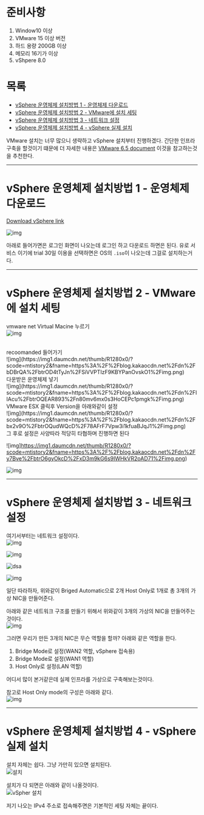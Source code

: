 # 준비사항
1. Window10 이상 
2. VMware 15 이상 버전
3. 하드 용량 200GB 이상
4. 메모리 16기가 이상
5. vShpere 8.0

# 목록
- [vSphere 운영체제 설치방법 1 - 운영체제 다운로드](#vsphere-운영체제-설치방법-1---운영체제-다운로드)
- [vSphere 운영체제 설치방법 2 - VMware에 설치 세팅](#vsphere-운영체제-설치방법-2---vmware에-설치-세팅)
- [vSphere 운영체제 설치방법 3 - 네트워크 설정](#vsphere-운영체제-설치방법-3---네트워크-설정)
- [vSphere 운영체제 설치방법 4 - vSphere 실제 설치](#vsphere-운영체제-설치방법-4---vsphere-실제-설치)


VMware 설치는 너무 많으니 생략하고 vSphere 설치부터 진행하겠다.
간단한 인프라 구축을 할것이기 떄문에 더 자세한 내용은
[VMware 6.5 document](https://docs.vmware.com/kr/VMware-vSphere/6.5/vsphere-esxi-vcenter-server-651-installation-setup-guide.pdf) 이것을 참고하는것을 추천한다.

-------------

# vSphere 운영체제 설치방법 1 - 운영체제 다운로드
[Download vSphere link](https://customerconnect.vmware.com/downloads/info/slug/datacenter_cloud_infrastructure/vmware_vsphere/8_0)

![img](https://img1.daumcdn.net/thumb/R1280x0/?scode=mtistory2&fname=https%3A%2F%2Fblog.kakaocdn.net%2Fdn%2FcccJtg%2FbtrO5s7uXuC%2FeZMFacW7zqIiPj64BDaUbK%2Fimg.png)

아래로 들어가면은 로그인 화면이 나오는데 로그인 하고 다운로드 하면은 된다.
유로 서비스 이기에 trial 30일 이용을 선택하면은 OS의 `.iso`이 나오는데 그걸로 설치하는거다.

------
# vSphere 운영체제 설치방법 2 - VMware에 설치 세팅

vmware net Virtual Macine 누르기
<br>
![img](https://img1.daumcdn.net/thumb/R1280x0/?scode=mtistory2&fname=https%3A%2F%2Fblog.kakaocdn.net%2Fdn%2Fedplh7%2FbtrOQrBxKSj%2FYR5PcEQGKCIYgSFtuEtqh1%2Fimg.png)

<br>
recoomanded 들어가기
<br>
![img](https://img1.daumcdn.net/thumb/R1280x0/?scode=mtistory2&fname=https%3A%2F%2Fblog.kakaocdn.net%2Fdn%2FbDBrQA%2FbtrOD4tTyJn%2FSiVVPTIzF9KBYPanOvskO1%2Fimg.png)

<br>
다운받은 운영체제 넣기
<br>
![img](https://img1.daumcdn.net/thumb/R1280x0/?scode=mtistory2&fname=https%3A%2F%2Fblog.kakaocdn.net%2Fdn%2FlIAcu%2FbtrOQEAR893%2Fn80mv6mx0s3HoCEPc1pmgk%2Fimg.png)

<br>
VMware ESX 클릭후 Version을 아래와같이 설정
<br>
![img](https://img1.daumcdn.net/thumb/R1280x0/?scode=mtistory2&fname=https%3A%2F%2Fblog.kakaocdn.net%2Fdn%2Fbx2v9O%2FbtrOQudWQcD%2F78AFrF7Vpw3i1kfuaBJqJ1%2Fimg.png)

<br>
그 후로 설정은 사양따라 적당히 타협하며 진행하면 된다
<br>

![img]https://img1.daumcdn.net/thumb/R1280x0/?scode=mtistory2&fname=https%3A%2F%2Fblog.kakaocdn.net%2Fdn%2Fy7Bve%2FbtrO6gyOkcD%2FxD3m9kG6s9IWHkVR2oAD71%2Fimg.png)

![img](https://img1.daumcdn.net/thumb/R1280x0/?scode=mtistory2&fname=https%3A%2F%2Fblog.kakaocdn.net%2Fdn%2Fb6mw3A%2FbtrO44MzWVA%2F1PrfVwphJfBkxlKsjBgJp1%2Fimg.png)

-----

# vSphere 운영체제 설치방법 3 - 네트워크 설정 

여기서부터는 네트워크 설정이다. 
<br>
![img](https://img1.daumcdn.net/thumb/R1280x0/?scode=mtistory2&fname=https%3A%2F%2Fblog.kakaocdn.net%2Fdn%2Fm5fGK%2FbtrO5ssV6px%2F4aj1IyCAZQO7XDkeKfKUD1%2Fimg.png) <br>

![img](https://img1.daumcdn.net/thumb/R1280x0/?scode=mtistory2&fname=https%3A%2F%2Fblog.kakaocdn.net%2Fdn%2FCFbtH%2FbtrO5r1OIdj%2FGmwyalwKVC2jYWquXHkThK%2Fimg.png) <br>

![dsa](https://img1.daumcdn.net/thumb/R1280x0/?scode=mtistory2&fname=https%3A%2F%2Fblog.kakaocdn.net%2Fdn%2Fln8rT%2FbtrO5s7vqL3%2FyPk82QwnKv5GzkUtTFP0K1%2Fimg.png)

![img](https://img1.daumcdn.net/thumb/R1280x0/?scode=mtistory2&fname=https%3A%2F%2Fblog.kakaocdn.net%2Fdn%2Fdw5ulJ%2FbtrO44TjLHt%2FCYTan7HZpvFwqJQ583VkeK%2Fimg.png)

일단 따라하자, 위와같이 Briged Automatic으로 2개
Host Only로 1개로 총 3개의 가상 NIC을 만들어준다.

아래와 같은 네트워크 구조를 만들기 위해서 위와같이 3개의 가상의 NIC을 만들어주는것이다.
<br>
![img](https://img1.daumcdn.net/thumb/R1280x0/?scode=mtistory2&fname=https%3A%2F%2Fblog.kakaocdn.net%2Fdn%2FbPzGlA%2FbtrOQDWjkJW%2FKUXV8O8wVQv0C6Blgk3Xwk%2Fimg.png) <br>

그러면 우리가 만든 3개의 NIC은 무슨 역할을 할까? 아래와 같은 역할을 한다.

1. Bridge Mode로 설정(WAN2 역할, vSphere 접속용)
2. Bridge Mode로 설정(WAN1 역할)
2. Host Only로 설정(LAN 역할)

어디서 많이 본거같은데 실제 인프라를 가상으로 구축해보는것이다. 

참고로 Host Only mode의 구성은 아래와 같다.
<br>
![img](https://img1.daumcdn.net/thumb/R1280x0/?scode=mtistory2&fname=https%3A%2F%2Fblog.kakaocdn.net%2Fdn%2FcYh2a1%2FbtrOQGleqYz%2F8QGvQdM02nZMbW6GrQX2A0%2Fimg.png) <br>

---------
# vSphere 운영체제 설치방법 4 - vSphere 실제 설치

설치 자체는 쉽다. 그냥 가만히 있으면 설치된다.
<br>
![설치](https://img1.daumcdn.net/thumb/R1280x0/?scode=mtistory2&fname=https%3A%2F%2Fblog.kakaocdn.net%2Fdn%2FbRFygD%2FbtrO5r8EjkH%2FY175NBCjVefi61pGXKNGbK%2Fimg.png)
<br>

설치가 다 되면은 아래와 같이 나올것이다.
<br>
![vSpher 설치](https://img1.daumcdn.net/thumb/R1280x0/?scode=mtistory2&fname=https%3A%2F%2Fblog.kakaocdn.net%2Fdn%2Frubpx%2FbtrOQDWh1Tn%2FNSs1gTTpAPdCiG5JePOTj0%2Fimg.png)
<br>

저기 나오는 IPv4 주소로 접속해주면은 기본적인 세팅 자체는 끝이다.
